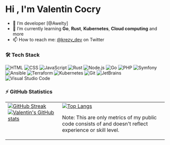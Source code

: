 <h1>Hi , I'm Valentin Cocry</h1>

- 🔭 I’m developer [@Awelty]
- 🌱 I’m currently learning **Go**, **Rust**, **Kubernetes**, **Cloud computing** and more
- 📫 How to reach me: [@krezy_dev](https://twitter.com/krezy_dev) on Twitter

### 🛠 Tech Stack

![HTML](https://img.shields.io/badge/-HTML-05122A?style=flat&logo=HTML5)
![CSS](https://img.shields.io/badge/-CSS-05122A?style=flat&logo=CSS3&logoColor=1572B6)
![JavaScript](https://img.shields.io/badge/-JavaScript-05122A?style=flat&logo=javascript)
![Rust](https://img.shields.io/badge/Rust-000000?style=for-the-badge&logo=rust&logoColor=white)
![Node.js](https://img.shields.io/badge/-Node.js-05122A?style=flat&logo=node.js)
![Go](https://img.shields.io/badge/Go-05122A?style=flat&logo=go)
![PHP](https://img.shields.io/badge/-PHP-05122A?style=flat&logo=PHP)
![Symfony](https://img.shields.io/badge/-Symfony-05122A?style=flat&logo=Symfony)
![Ansible](https://img.shields.io/badge/Ansible-000000?style=for-the-badge&logo=ansible&logoColor=white)
![Terraform](https://img.shields.io/badge/Terraform-7B42BC?style=for-the-badge&logo=terraform&logoColor=white)
![Kubernetes](https://img.shields.io/badge/kubernetes-326ce5.svg?&style=for-the-badge&logo=kubernetes&logoColor=white)
![Git](https://img.shields.io/badge/-Git-05122A?style=flat&logo=git)
![JetBrains](https://img.shields.io/badge/-JetBrains-05122A?style=flat&logo=jetbrains)
![Visual Studio Code](https://img.shields.io/badge/-Visual%20Studio%20Code-05122A?style=flat&logo=visual-studio-code&logoColor=007ACC)

### ⚡ GitHub Statistics

<table>
  <tr>
    <td valign="top">
        <a href="https://github.com/cocryv"><img src="https://github-readme-streak-stats.herokuapp.com?user=cocryv&theme=github-dark&dates=58A6FF&fire=1F6FEB&ring=58A6FF&stroke=58A6FF&text_color=C3D1D9&background=0D1117&date_format=M%20j%5B%2C%20Y%5D&border=white" alt="GitHub Streak"/></a>
              <a href="https://github.com/cocryv"><img src="https://github-readme-stats.vercel.app/api?username=cocryv&count_private=true&show_icons=true&include_all_commits=true&theme=github_dark" alt="Valentin's GitHub stats"/></a>
    </td>
    <td valign="top">
        <a href="https://github.com/cocryv"><img src="https://github-readme-stats.vercel.app/api/top-langs/?username=cocryv&count_private=true&show_icons=true&include_all_commits=true&layout=compact&langs_count=6&theme=github_dark" alt="Top Langs"/></a>
        <p>Note: This are only metrics of my public code consists of and doesn't reflect experience or skill level.</p>
    </td>
  </tr>
</table>
